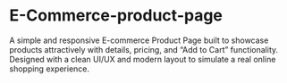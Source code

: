 # E-Commerce-product-page
A simple and responsive E-commerce Product Page built to showcase products attractively with details, pricing, and “Add to Cart” functionality. Designed with a clean UI/UX and modern layout to simulate a real online shopping experience.
